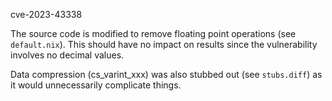 cve-2023-43338

The source code is modified to remove floating point operations (see `default.nix`). This should have no impact on results since the vulnerability involves no decimal values.

Data compression (cs_varint_xxx) was also stubbed out (see `stubs.diff`) as it would unnecessarily complicate things.
